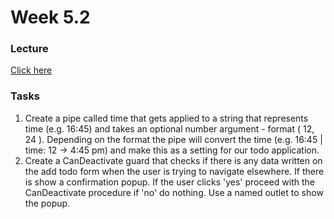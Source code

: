 # Week 5.2 

### Lecture
[Click here](https://speakerdeck.com/iliaidakiev/10-routing-and-navigation-2)

### Tasks

1. Create a pipe called time that gets applied to a string that represents time (e.g. 16:45) and takes an optional number argument - format ( 12, 24 ). Depending on the format the pipe will convert the time (e.g. 16:45 | time: 12 -> 4:45 pm) and make this as a setting for our todo application.
2. Create a CanDeactivate guard that checks if there is any data written on the add todo form when the user is trying to navigate elsewhere. If there is show a confirmation popup. If the user clicks 'yes' proceed with the CanDeactivate procedure if 'no' do nothing. Use a named outlet to show the popup.